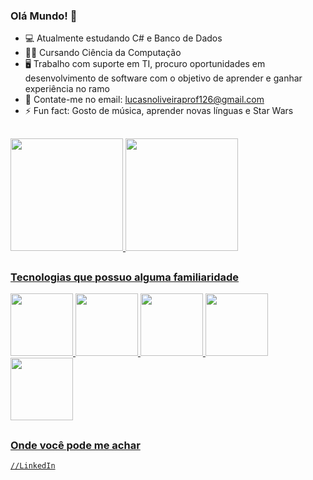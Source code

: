 ### Olá Mundo! 🦉

- 💻 Atualmente estudando C# e Banco de Dados
- 👩‍💻 Cursando Ciência da Computação
- 🖥 Trabalho com suporte em TI, procuro oportunidades em desenvolvimento de software com o objetivo de aprender e ganhar experiência no ramo
- 📱 Contate-me no email: lucasnoliveiraprof126@gmail.com
- ⚡ Fun fact: Gosto de música, aprender novas línguas e Star Wars

##
<div>
  <a href="https://github.com/LucasNoliveira">
  <img height="180em" src="https://github-readme-stats.vercel.app/api?username=LucasNoliveira&count_private=true&show_icons=true&bg_color=30,04002c,d64242&title_color=fff&text_color=fff"/>
  <img height="180em" src= "https://github-readme-stats.vercel.app/api/top-langs/?username=LucasNoliveira&bg_color=30,04002c,d64242&title_color=fff&text_color=fff"/>
 
##
### Tecnologias que possuo alguma familiaridade
  <img height="100em" src="https://cdn.jsdelivr.net/gh/devicons/devicon/icons/html5/html5-original.svg" />
  <img height="100em" src="https://cdn.jsdelivr.net/gh/devicons/devicon/icons/css3/css3-original.svg" />
  <img height="100em" src="https://cdn.jsdelivr.net/gh/devicons/devicon/icons/javascript/javascript-original.svg" />
  <img height="100em" src="https://cdn.jsdelivr.net/gh/devicons/devicon/icons/python/python-original.svg" />
  <img height="100em" src="https://cdn.jsdelivr.net/gh/devicons/devicon/icons/linux/linux-original.svg" />
    
##
### Onde você pode me achar
    //LinkedIn
</div>
